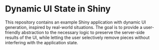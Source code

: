 # Dynamic UI State in Shiny

This repository contains an example Shiny application with dynamic UI generation, inspired by real-world situations. The goal is to provide a user-friendly abstraction to the necessary logic to preserve the server-side results of the UI, while letting the user selectively remove pieces without interfering with the application state.
